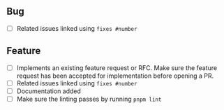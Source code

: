 <!--
Thanks for opening a PR! Your contribution is much appreciated.
In order to make sure your PR is handled as smoothly as possible we request that you follow the checklist sections below.
Choose the right checklist for the change that you're making:
-->

## Bug

- [ ] Related issues linked using `fixes #number`

## Feature

- [ ] Implements an existing feature request or RFC. Make sure the feature request has been accepted for implementation before opening a PR.
- [ ] Related issues linked using `fixes #number`
- [ ] Documentation added
- [ ] Make sure the linting passes by running `pnpm lint`
